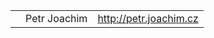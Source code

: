 <table class="table">
    <tr>
        <td></td>
        <td>Petr Joachim</td>
        <td><a href="http://petr.joachim.cz">http://petr.joachim.cz</a></td>
    </tr>
</table>